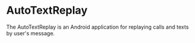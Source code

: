 AutoTextReplay
==============

The AutoTextReplay is an Android application for replaying calls and texts by user's message.
